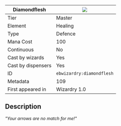 | Diamondflesh |![](https://github.com/Electroblob77/Wizardry/blob/1.12.2/src/main/resources/assets/ebwizardry/textures/spells/diamondflesh.png)|
|---|---|
| Tier | Master |
| Element | Healing |
| Type | Defence |
| Mana Cost | 100 |
| Continuous | No |
| Cast by wizards | Yes |
| Cast by dispensers | Yes |
| ID | `ebwizardry:diamondflesh` |
| Metadata | 109 |
| First appeared in | Wizardry 1.0 |
## Description
_"Your arrows are no match for me!"_